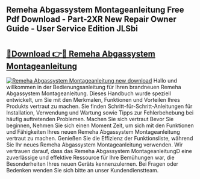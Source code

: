 ## Remeha Abgassystem Montageanleitung Free Pdf Download - Part-2XR New Repair Owner Guide - User Service Edition JLSbi

# <h2><a href="http://df76mo.blite.top/?on=Remeha+Abgassystem+Montageanleitung">🔗Download 👉🔴 Remeha Abgassystem Montageanleitung</a></h2>

[![Remeha Abgassystem Montageanleitung new download](https://i.imgur.com/lujVjoI.png)](http://df76mo.blite.top/?on=Remeha+Abgassystem+Montageanleitung)
Hallo und willkommen in der Bedienungsanleitung für Ihren brandneuen Remeha Abgassystem Montageanleitung. Dieses Handbuch wurde speziell entwickelt, um Sie mit den Merkmalen, Funktionen und Vorteilen Ihres Produkts vertraut zu machen. Sie finden Schritt-für-Schritt-Anleitungen für Installation, Verwendung und Wartung sowie Tipps zur Fehlerbehebung bei häufig auftretenden Problemen. Machen Sie sich vertraut Bevor Sie beginnen, Nehmen Sie sich einen Moment Zeit, um sich mit den Funktionen und Fähigkeiten Ihres neuen Remeha Abgassystem Montageanleitung vertraut zu machen. Genießen Sie die Effizienz der Funktionsliste, während Sie Ihr neues Remeha Abgassystem Montageanleitung verwenden. Wir vertrauen darauf, dass das Remeha Abgassystem MontageanleitungD eine zuverlässige und effektive Ressource für Ihre Bemühungen war, die Besonderheiten Ihres neuen Geräts kennenzulernen. Bei Fragen oder Bedenken wenden Sie sich bitte an unser Kundendienstteam.

